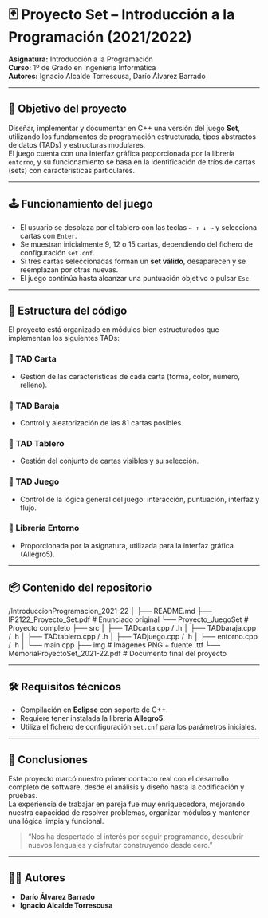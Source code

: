 # 🃏 Proyecto Set – Introducción a la Programación (2021/2022)

**Asignatura:** Introducción a la Programación  
**Curso:** 1º de Grado en Ingeniería Informática  
**Autores:** Ignacio Alcalde Torrescusa, Darío Álvarez Barrado  

---

## 🎯 Objetivo del proyecto

Diseñar, implementar y documentar en C++ una versión del juego **Set**, utilizando los fundamentos de programación estructurada, tipos abstractos de datos (TADs) y estructuras modulares.  
El juego cuenta con una interfaz gráfica proporcionada por la librería `entorno`, y su funcionamiento se basa en la identificación de tríos de cartas (sets) con características particulares.

---

## 🕹️ Funcionamiento del juego

- El usuario se desplaza por el tablero con las teclas `← ↑ ↓ →` y selecciona cartas con `Enter`.
- Se muestran inicialmente 9, 12 o 15 cartas, dependiendo del fichero de configuración `set.cnf`.
- Si tres cartas seleccionadas forman un **set válido**, desaparecen y se reemplazan por otras nuevas.
- El juego continúa hasta alcanzar una puntuación objetivo o pulsar `Esc`.

---

## 🧩 Estructura del código

El proyecto está organizado en módulos bien estructurados que implementan los siguientes TADs:

### 🔹 TAD Carta
- Gestión de las características de cada carta (forma, color, número, relleno).

### 🔹 TAD Baraja
- Control y aleatorización de las 81 cartas posibles.

### 🔹 TAD Tablero
- Gestión del conjunto de cartas visibles y su selección.

### 🔹 TAD Juego
- Control de la lógica general del juego: interacción, puntuación, interfaz y flujo.

### 🔹 Librería Entorno
- Proporcionada por la asignatura, utilizada para la interfaz gráfica (Allegro5).

---

## 📦 Contenido del repositorio
/IntroduccionProgramacion_2021-22
│
├── README.md
├── IP2122_Proyecto_Set.pdf              # Enunciado original
└── Proyecto_JuegoSet                    # Proyecto completo
    ├── src
    │   ├── TADcarta.cpp / .h
    │   ├── TADbaraja.cpp / .h
    │   ├── TADtablero.cpp / .h
    │   ├── TADjuego.cpp / .h
    │   ├── entorno.cpp / .h
    │   └── main.cpp
    ├── img                               # Imágenes PNG + fuente .ttf
    └── MemoriaProyectoSet_2021-22.pdf    # Documento final del proyecto

---

## 🛠️ Requisitos técnicos

- Compilación en **Eclipse** con soporte de C++.
- Requiere tener instalada la librería **Allegro5**.
- Utiliza el fichero de configuración `set.cnf` para los parámetros iniciales.

---

## 📝 Conclusiones

Este proyecto marcó nuestro primer contacto real con el desarrollo completo de software, desde el análisis y diseño hasta la codificación y pruebas.  
La experiencia de trabajar en pareja fue muy enriquecedora, mejorando nuestra capacidad de resolver problemas, organizar módulos y mantener una lógica limpia y funcional.

> “Nos ha despertado el interés por seguir programando, descubrir nuevos lenguajes y disfrutar construyendo desde cero.”

---

## 👨‍💻 Autores

- **Darío Álvarez Barrado**  
- **Ignacio Alcalde Torrescusa**
